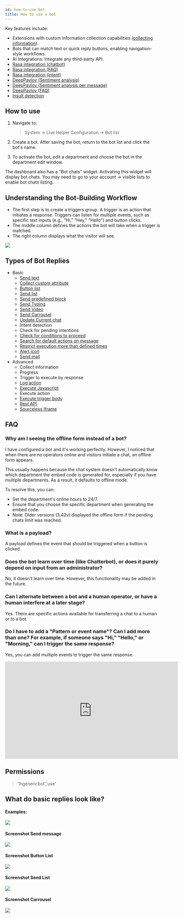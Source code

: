 ```yaml
---
id: how-to-use-bot
title: How to use a bot
---
```


Key features include:

*   Extensions with custom information collection capabilities ([collecting information](bot/collecting-information.md)).
*   Bots that can match text or quick reply buttons, enabling navigation-style workflows.
*   AI Integrations: Integrate any third-party API.
*   [Rasa integration (chatbot)](bot/rasa-integration.md)
*   [Rasa integration (FAQ)](bot/rasa-faq.md)
*   [Rasa integration (intent)](bot/rasa-integration-intent.md)
*   [DeepPavlov (Sentiment analysis)](bot/sentiment-analysis.md)
*   [DeepPavlov (Sentiment analysis per message)](bot/sentiment-analysis-per-message.md)
*   [DeepPavlov (FAQ)](bot/deeppavlov-faq.md)
*   [Insult detection](https://github.com/LiveHelperChat/lhcinsult)

## How to use

1.  Navigate to:

    > System -> Live Helper Configuration -> Bot list
2.  Create a bot. After saving the bot, return to the bot list and click the bot's name.
3.  To activate the bot, edit a department and choose the bot in the department edit window.

The dashboard also has a "Bot chats" widget. Activating this widget will display bot chats. You may need to go to your account -> visible lists to enable bot chats listing.

## Understanding the Bot-Building Workflow

*   The first step is to create a triggers group. A trigger is an action that initiates a response. Triggers can listen for multiple events, such as specific text inputs (e.g., "Hi," "Hey," "Hello") and button clicks.
*   The middle column defines the actions the bot will take when a trigger is matched.
*   The right column displays what the visitor will see.

![](/img/bot/bot-building-workflow.png)

## Types of Bot Replies

*   Basic
    *   [Send text](bot/text.md)
    *   [Collect custom attribute](bot/collecting-information.md)
    *   [Button list](bot/button-list.md)
    *   [Send list](bot/list.md)
    *   [Send predefined block](bot/send-predefined-block.md)
    *   [Send Typing](bot/send-typing.md)
    *   [Send Video](bot/video.md)
    *   [Send Carrousel](bot/carousel.md)
    *   [Update Current chat](bot/update-current-chat.md)
    *   Intent detection
    *   Check for pending intentions
    *   [Check for conditions to proceed](bot/check-conditions.md)
    *   [Search for default actions on message](bot/match-action.md)
    *   [Restrict execution more than defined times](bot/restrict-execution-more-than-defined-times.md)
    *   [Alert icon](bot/alert-icon.md)
    *   [Send mail](bot/send-mail.md)
*   Advanced
    *   Collect information
    *   Progress
    *   Trigger to execute by response
    *   [Log action](bot/log-action.md)
    *   [Execute Javascript](bot/execute-javascript.md)
    *   Execute action
    *   [Execute trigger body](bot/trigger-body.md)
    *   [Rest API](bot/rest-api.md)
    *   [Sourceless Iframe](bot/iframe.md)

## FAQ

### Why am I seeing the offline form instead of a bot?

I have configured a bot and it's working perfectly. However, I noticed that when there are no operators online and visitors initiate a chat, an offline form appears.

This usually happens because the chat system doesn't automatically know which department the embed code is generated for, especially if you have multiple departments. As a result, it defaults to offline mode.

To resolve this, you can:

*   Set the department's online hours to 24/7.
*   Ensure that you choose the specific department when generating the embed code.
*   Note: Older versions (3.42v) displayed the offline form if the pending chats limit was reached.

### What is a payload?

A payload defines the event that should be triggered when a button is clicked.

### Does the bot learn over time (like Chatterbot), or does it purely depend on input from an administrator?

No, it doesn't learn over time. However, this functionality may be added in the future.

### Can I alternate between a bot and a human operator, or have a human interfere at a later stage?

Yes. There are specific actions available for transferring a chat to a human or to a bot.

### Do I have to add a "Pattern or event name"? Can I add more than one? For example, if someone says "Hi," "Hello," or "Morning," can I trigger the same response?

Yes, you can add multiple events to trigger the same response.

<iframe allow="accelerometer; autoplay; encrypted-media; gyroscope; picture-in-picture" allowfullscreen="" height="315" frameborder="0" src="https://www.youtube.com/embed/Ibli7-HadYs" width="560"></iframe>

## Permissions

> 'lhgenericbot','use'

## What do basic replies look like?

#### Examples:

![](/img/bot/specials.gif)

#### Screenshot Send message

![](/img/bot/send-message.png)

#### Screenshot Button List

![](/img/bot/button-list.png)

#### Screenshot Send List

![](/img/bot/send-list.png)

#### Screenshot Carrousel

![](/img/bot/carousel.png)
